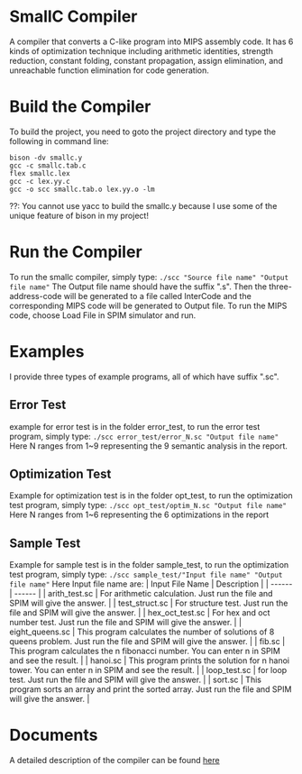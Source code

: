 # SmallC Compiler
A compiler that converts a C-like program into MIPS assembly code. It has 6 kinds of optimization technique including arithmetic identities, strength reduction, constant folding, constant propagation, assign elimination, and unreachable function elimination for code generation.
# Build the Compiler
To build the project, you need to goto the project directory and type the following in command line:
```
bison -dv smallc.y
gcc -c smallc.tab.c
flex smallc.lex
gcc -c lex.yy.c
gcc -o scc smallc.tab.o lex.yy.o -lm
```
??: You cannot use yacc to build the smallc.y because I use some of the unique feature of bison in my project!
# Run the Compiler
To run the smallc compiler, simply type:
`./scc "Source file name" "Output file name"`
The Output file name should have the suffix ".s". Then the three-address-code will be generated to a file called InterCode and the corresponding MIPS code will be generated to Output file.
To run the MIPS code, choose Load File in SPIM simulator and run.

# Examples
I provide three types of example programs, all of which have suffix ".sc".
## Error Test
example for error test is in the folder error_test, to run the error test program, simply type:
`
./scc error_test/error_N.sc "Output file name"
`
Here N ranges from 1~9 representing the 9 semantic analysis in the report.

## Optimization Test
Example for optimization test is in the folder opt_test, to run the optimization test program, simply type:
`
./scc opt_test/optim_N.sc "Output file name"
`
Here N ranges from 1~6 representing the 6 optimizations in the report

## Sample Test
Example for sample test is in the folder sample_test, to run the optimization test program, simply type:
`
./scc sample_test/"Input file name" "Output file name"
`
Here Input file name are:
| Input File Name | Description |
| ------ | ------ |
| arith_test.sc | For arithmetic calculation. Just run the file and SPIM will give the answer. |
| test_struct.sc | For structure test. Just run the file and SPIM will give the answer. |
| hex_oct_test.sc | For hex and oct number test. Just run the file and SPIM will give the answer. |
| eight_queens.sc | This program calculates the number of solutions of 8 queens problem. Just run the file and SPIM will give the answer. |
| fib.sc | This program calculates the n fibonacci number. You can enter n in SPIM and see the result. |
| hanoi.sc | This program prints the solution for n hanoi tower. You can enter n in SPIM and see the result. |
| loop_test.sc | for loop test. Just run the file and SPIM will give the answer. |
| sort.sc | This program sorts an array and print the sorted array. Just run the file and SPIM will give the answer. |

# Documents
A detailed description of the compiler can be found [here](https://github.com/chyacinth/small-C-Compiler/blob/master/project_report.pdf)